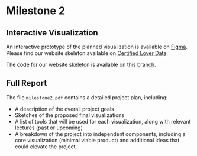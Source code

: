 # Milestone 2  
## Interactive Visualization  
An interactive prototype of the planned visualization is available on [Figma](https://www.figma.com/proto/CeD1PW0ibm8LAW7iij2vQq/Website-Interactive?t=bws5d7wWrNCVCb8T-1).
Please find our website skeleton available on  [Certified Lover Data](https://com-480-data-visualization.github.io/com-480-project-Certified-Lover-Data/).

The code for our website skeleton is available on [this branch](https://github.com/com-480-data-visualization/com-480-project-Certified-Lover-Data/tree/main).

## Full Report  
The file `milestone2.pdf` contains a detailed project plan, including:  
- A description of the overall project goals
- Sketches of the proposed final visualizations  
- A list of tools that will be used for each visualization, along with relevant lectures (past or upcoming)  
- A breakdown of the project into independent components, including a core visualization (minimal viable product) and additional ideas that could elevate the project.
